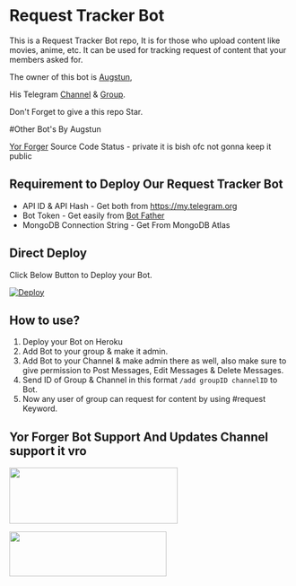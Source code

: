 # Request Tracker Bot

This is a Request Tracker Bot repo, It is for those who upload content like movies, anime, etc. It can be used for tracking request of content that your members asked for.

The owner of this bot is [Augstun](https://t.me/aug0felix),

His Telegram [Channel](http://t.me/animengamewall) & [Group](https://t.me/animegamediscussiongrp).

Don't Forget to give a this repo Star.

#Other Bot's By Augstun
 
[Yor Forger](https://t.me/Yor_forger_spyxfamily_bot)
Source Code Status - private it is bish ofc not gonna keep it public 


## Requirement to Deploy Our Request Tracker Bot 
* API ID & API Hash - Get both from https://my.telegram.org
* Bot Token - Get easily from [Bot Father](https://t.me/BotFather)
* MongoDB Connection String - Get From MongoDB Atlas


## Direct Deploy
Click Below Button to Deploy your Bot.

[![Deploy](https://www.herokucdn.com/deploy/button.svg)](https://heroku.com/deploy?template=https://github.com/AUGSTUN/anya_request_bot)


## How to use?
1. Deploy your Bot on Heroku
2. Add Bot to your group & make it admin.
3. Add Bot to your Channel & make admin there as well, also make sure to give permission to Post Messages, Edit Messages & Delete Messages.
4. Send ID of Group & Channel in this format `/add groupID channelID` to Bot.
5. Now any user of group can request for content by using #request Keyword.

## Yor Forger Bot Support And Updates Channel support it vro

<a href="https://t.me/Yor_forger_spyxfamily_bot"><img src="https://telegra.ph/file/43cbbf62d0a62a5760f32.jpg" style="width: 300px; height: 100px"></a>

<a href="https://t.me/komisansupport"><img src="https://www.pngitem.com/pimgs/m/214-2144731_groups-on-telegram-telegram-group-link-png-transparent.png" style="width: 280px; height: 80px"></a>

